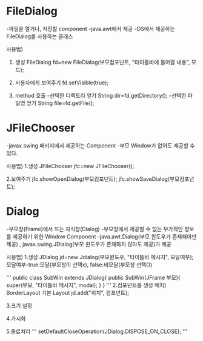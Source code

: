 # FileDialog
-파일을 열거나, 저장할 component
-java.awt에서 제공
-OS에서 제공하는 FileDialog를 사용하는 클래스

사용법)
1. 생성
FileDialog fd=new FileDialog(부모컴포넌트, "타이틀바에 들어갈 내용", 모드);

2. 사용자에게 보여주기
fd.setVisible(true);

3. method 호출
-선택한 디렉토리 얻기
String dir=fd.getDirectory();
-선택한 파일명 얻기
String file=fd.getFile();

# JFileChooser
-javax.swing 패키지에서 제공하는 Component
-부모 Window가 없어도 제공할 수 있다.

사용법)
1.생성
JFileChooser jfc=new JFileChooser();

2.보여주기
jfc.showOpenDialog(부모컴포넌트);
jfc.showSaveDialog(부모컴포넌트);

# Dialog
-부모창(Frame)에서 뜨는 자식창(Dialog)
-부모창에서 제공할 수 없는 부가적인 정보를 제공하기 위한 Window Component
-java.awt.Dialog(부모 윈도우가 존재해야만 제공) , javax.swing.JDialog(부모 윈도우가 존재하지 않아도 제공)가 제공

사용법)
1.생성
JDialog jd=new Jdialog(부모윈도우, "타이틀바 메시지", 모달여부);
모달여부-true:모달(부모창이 선택x), false:비모달(부모창 선택O)

'''
public class SubWin extends JDialog{
	public SubWin(JFrame 부모){
		super(부모, "타이틀바 메시지", modal);
	}
}
'''
2.컴포넌트를 생성 배치) BorderLayout 기본 Layout
jd.add("위치", 컴포넌트);

3.크기 설정

4.가시화

5.종료처리
'''
setDefaultCloseOperation(JDialog.DISPOSE_ON_CLOSE);
'''
